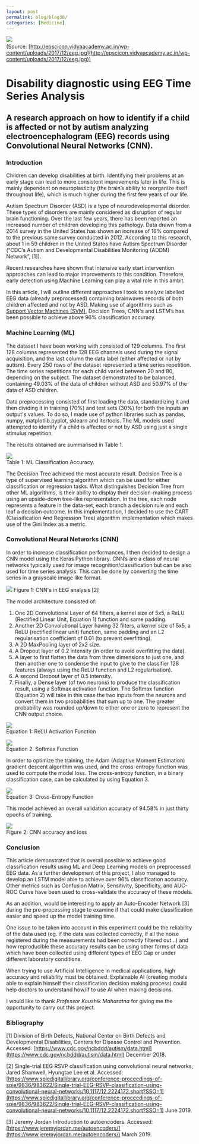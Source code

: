 ```yaml
---
layout: post
permalink: blog/blog36/
categories: [Medicine]
---
```


![](https://cdn-images-1.medium.com/max/2000/1*pqHh8rgc98nA76zOao60jA.jpeg)
<span class="figcaption_hack">  <br> (Source:
[http://epscicon.vidyaacademy.ac.in/wp-content/uploads/2017/12/eeg.jpg](http://epscicon.vidyaacademy.ac.in/wp-content/uploads/2017/12/eeg.jpg))</span>

<!--end_excerpt-->

# Disability diagnostic using EEG Time Series Analysis

## A research approach on how to identify if a child is affected or not by autism analyzing electroencephalogram (EEG) records using Convolutional Neural Networks (CNN).

### Introduction

Children can develop disabilities at birth. Identifying their problems at an
early stage can lead to more consistent improvements later in life. This is
mainly dependent on neuroplasticity (the brain’s ability to reorganize itself
throughout life), which is much higher during the first few years of our life.

Autism Spectrum Disorder (ASD) is a type of neurodevelopmental disorder. These
types of disorders are mainly considered as disruption of regular brain
functioning. Over the last few years, there has been reported an increased
number of children developing this pathology. Data drawn from a 2014 survey in
the United States has shown an increase of 16% compared to the previous same
survey conducted in 2012. According to this research, about 1 in 59 children in
the United States have Autism Spectrum Disorder (“CDC’s Autism and Developmental
Disabilities Monitoring (ADDM) Network”, [1]).

Recent researches have shown that intensive early start intervention approaches
can lead to major improvements to this condition. Therefore, early detection
using Machine Learning can play a vital role in this ambit.

In this article, I will outline different approaches I took to analyze labelled
EEG data (already preprocessed) containing brainwaves records of both children
affected and not by ASD. Making use of algorithms such as [Support Vector
Machines
(SVM)](https://towardsdatascience.com/svm-feature-selection-and-kernels-840781cc1a6c),
Decision Trees, CNN's and LSTM’s has been possible to achieve above 96%
classification accuracy.

### Machine Learning (ML)

The dataset I have been working with consisted of 129 columns. The first 128
columns represented the 128 EEG channels used during the signal acquisition, and
the last column the data label (either affected or not by autism). Every 250
rows of the dataset represented a time series repetition. The time series
repetitions for each child varied between 20 and 80, depending on the subject.
The dataset demonstrated to be balanced, containing 49.03% of the data of
children without ASD and 50.97% of the data of ASD children.

Data preprocessing consisted of first loading the data, standardizing it and
then dividing it in training (70%) and test sets (30%) for both the inputs an
output's values. To do so, I made use of python libraries such as pandas, numpy,
matplotlib.pyplot, sklearn and itertools. The ML models used attempted to
identify if a child is affected or not by ASD using just a single stimulus
repetition.

The results obtained are summarised in Table 1.

![](https://cdn-images-1.medium.com/max/2000/1*pArOi6Objcfayn66DjaQ4g.png) <br>
<span class="figcaption_hack">Table 1: ML Classification Accuracy.</span>

The Decision Tree achieved the most accurate result. Decision Tree is a type of
supervised learning algorithm which can be used for either classification or
regression tasks. What distinguishes Decision Tree from other ML algorithms, is
their ability to display their decision-making process using an upside-down
tree-like representation. In the tree, each node represents a feature in the
data-set, each branch a decision rule and each leaf a decision outcome. In this
implementation, I decided to use the CART (Classification And Regression Tree)
algorithm implementation which makes use of the Gini Index as a metric.

### Convolutional Neural Networks (CNN)

In order to increase classification performances, I then decided to design a CNN
model using the Keras Python library. CNN’s are a class of neural networks
typically used for image recognition/classification but can be also used for
time series analysis. This can be done by converting the time series in a
grayscale image like format.

![](https://cdn-images-1.medium.com/max/2000/1*baZYrb8G09j6VaEnn0LPAw.jpeg)
<span class="figcaption_hack">Figure 1: CNN's in EEG analysis [2]</span>

The model architecture consisted of:

1.  One 2D Convolutional Layer of 64 filters, a kernel size of 5x5, a ReLU
(Rectified Linear Unit, Equation 1) function and same padding.
1.  Another 2D Convolutional Layer having 32 filters, a kernel size of 5x5, a ReLU
(rectified linear unit) function, same padding and an L2 regularisation
coefficient of 0.01 (to prevent overfitting).
1.  A 2D MaxPooling layer of 2x2 size.
1.  A Dropout layer of 0.2 intensity (in order to avoid overfitting the data).
1.  A layer to first flatten the data from three dimensions to just one, and then
another one to condense the input to give to the classifier 128 features (always
using the ReLU function and L2 regularisation).
1.  A second Dropout layer of 0.5 intensity.
1.  Finally, a Dense layer (of two neurons) to produce the classification result,
using a Softmax activation function. The Softmax function (Equation 2) will take
in this case the two inputs from the neurons and convert them in two
probabilities that sum up to one. The greater probability was rounded up/down to
either one or zero to represent the CNN output choice.

![](https://cdn-images-1.medium.com/max/2000/1*k6FNgrMDDX4lfrOwgvZOjw.png)  <br>
<span class="figcaption_hack">Equation 1: ReLU Activation Function</span>

![](https://cdn-images-1.medium.com/max/2000/1*eGEjmzUs6YyO9PUlqMWHJw.png) <br>
<span class="figcaption_hack">Equation 2: Softmax Function</span>

In order to optimize the training, the Adam (Adaptive Moment Estimation)
gradient descent algorithm was used, and the cross-entropy function was used to
compute the model loss. The cross-entropy function, in a binary classification
case, can be calculated by using Equation 3.

![](https://cdn-images-1.medium.com/max/2000/1*cUXhykN3PsLn_1xo6zApeg.png) <br>
<span class="figcaption_hack">Equation 3: Cross-Entropy Function</span>

This model achieved an overall validation accuracy of 94.58% in just thirty
epochs of training.

![](https://cdn-images-1.medium.com/max/2600/1*sObGuWIOPkRA4pzGuPdRQQ.png) <br>
<span class="figcaption_hack">Figure 2: CNN accuracy and loss</span>

### Conclusion

This article demonstrated that is overall possible to achieve good
classification results using ML and Deep Learning models on preprocessed EEG
data. As a further development of this project, I also managed to develop an
LSTM model able to achieve over 96% classification accuracy. Other metrics such
as Confusion Matrix, Sensitivity, Specificity, and AUC-ROC Curve have been used
to cross-validate the accuracy of these models.

As an addition, would be interesting to apply an Auto-Encoder Network [3] during
the pre-processing stage to examine if that could make classification easier and
speed up the model training time.

One issue to be taken into account in this experiment could be the reliability
of the data used (eg. if the data was collected correctly, if all the noise
registered during the measurements had been correctly filtered out…) and how
reproducible these accuracy results can be using other forms of data which have
been collected using different types of EEG Cap or under different laboratory
conditions.

When trying to use Artificial Intelligence in medical applications, high
accuracy and reliability must be obtained. Explainable AI (creating models able
to explain himself their classification decision making process) could help
doctors to understand how/if to use AI when making decisions.

I would like to thank *Professor Koushik Maharatna* for giving me the
opportunity to carry out this project.

### Bibliography

[1] Division of Birth Defects, National Center on Birth Defects and
Developmental Disabilities, Centers for Disease Control and Prevention.
Accessed:
[https://www.cdc.gov/ncbddd/autism/data.html](https://www.cdc.gov/ncbddd/autism/data.html)
December 2018.

[2] Single-trial EEG RSVP classification using convolutional neural networks,
Jared Shamwell, Hyungtae Lee et al. Accessed:
[https://www.spiedigitallibrary.org/conference-proceedings-of-spie/9836/983622/Single-trial-EEG-RSVP-classification-using-convolutional-neural-networks/10.1117/12.2224172.short?SSO=1](https://www.spiedigitallibrary.org/conference-proceedings-of-spie/9836/983622/Single-trial-EEG-RSVP-classification-using-convolutional-neural-networks/10.1117/12.2224172.short?SSO=1)
June 2019.

[3] Jeremy Jordan Introduction to autoencoders. Accessed:
[https://www.jeremyjordan.me/autoencoders/](https://www.jeremyjordan.me/autoencoders/)
March 2019.
